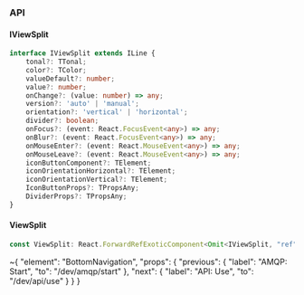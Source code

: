 

### API

#### IViewSplit

```ts
interface IViewSplit extends ILine {
    tonal?: TTonal;
    color?: TColor;
    valueDefault?: number;
    value?: number;
    onChange?: (value: number) => any;
    version?: 'auto' | 'manual';
    orientation?: 'vertical' | 'horizontal';
    divider?: boolean;
    onFocus?: (event: React.FocusEvent<any>) => any;
    onBlur?: (event: React.FocusEvent<any>) => any;
    onMouseEnter?: (event: React.MouseEvent<any>) => any;
    onMouseLeave?: (event: React.MouseEvent<any>) => any;
    iconButtonComponent?: TElement;
    iconOrientationHorizontal?: TElement;
    iconOrientationVertical?: TElement;
    IconButtonProps?: TPropsAny;
    DividerProps?: TPropsAny;
}
```

#### ViewSplit

```ts
const ViewSplit: React.ForwardRefExoticComponent<Omit<IViewSplit, "ref"> & React.RefAttributes<unknown>>;
```


~{
  "element": "BottomNavigation",
  "props": {
    "previous": {
      "label": "AMQP: Start",
      "to": "/dev/amqp/start"
    },
    "next": {
      "label": "API: Use",
      "to": "/dev/api/use"
    }
  }
}
